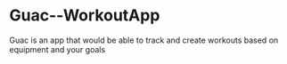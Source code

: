 # Guac--WorkoutApp
Guac is an app that would be able to track and create workouts based on equipment and your goals 
